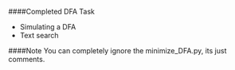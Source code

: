####Completed DFA Task

 - Simulating a DFA
 - Text search

####Note
  You can completely ignore the minimize_DFA.py, its just comments.
